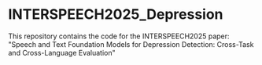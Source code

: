 # INTERSPEECH2025_Depression
This repository contains the code for the INTERSPEECH2025 paper: "Speech and Text Foundation Models for Depression Detection: Cross-Task and Cross-Language Evaluation"
